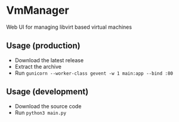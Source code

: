 # VmManager
Web UI for managing libvirt based virtual machines

## Usage (production)
- Download the latest release
- Extract the archive
- Run `gunicorn --worker-class gevent -w 1 main:app --bind :80`

## Usage (development)
- Download the source code
- Run `python3 main.py`
